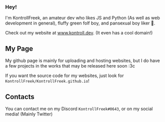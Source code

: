 ### Hey!

I'm KontrollFreek, an amateur dev who likes JS and Python (As well as web development in general), fluffy green folf boy, and pansexual boy liker 🥰.

Check out my website at www.kontroll.dev. (It even has a cool domain!)

## My Page

My github page is mainly for uploading and hosting websites, but I do have a few projects in the works that may be released here soon :3c

If you want the source code for my websites, just look for `KontrollFreek/KontrollFreek.github.io`!

## Contacts

You can contact me on my Discord `KontrollFreek#0643`, or on my social media! (Mainly Twitter)
